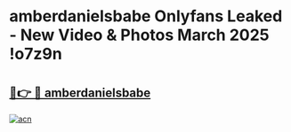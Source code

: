 # amberdanielsbabe Onlyfans Leaked - New Video & Photos March 2025 !o7z9n

# <h2><a href="https://bcvihr.iuczelnia.edu.pl?title=amberdanielsbabe&ref=o7z9n">🔗👉 🔴 amberdanielsbabe</a></h2>

[![acn](https://github.com/user-attachments/assets/0f9c940e-d8b0-45ae-aac7-cd30a18b3e1c)](https://bcvihr.iuczelnia.edu.pl?title=amberdanielsbabe&ref=o7z9n)

